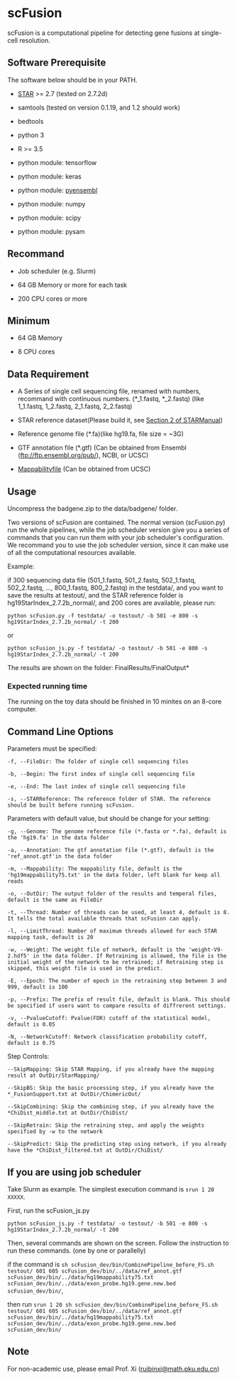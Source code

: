 # scFusion

scFusion is a computational pipeline for detecting gene fusions at single-cell resolution. 

## Software Prerequisite

The software below should be in your PATH.

- [STAR](https://github.com/alexdobin/STAR) >= 2.7 (tested on 2.7.2d)
- samtools (tested on version 0.1.19, and 1.2 should work)
- bedtools
- python 3
- R >= 3.5

- python module: tensorflow
- python module: keras
- python module: [pyensembl](https://github.com/openvax/pyensembl)
- python module: numpy
- python module: scipy
- python module: pysam


## Recommand

- Job scheduler (e.g. Slurm)

- 64 GB Memory or more for each task

- 200 CPU cores or more

## Minimum

- 64 GB Memory

- 8 CPU cores

## Data Requirement

- A Series of single cell sequencing file, renamed with numbers, recommand with continuous numbers. (*_1.fastq, *_2.fastq) (like 1_1.fastq, 1_2.fastq, 2_1.fastq, 2_2.fastq)

- STAR reference dataset(Please build it, see [Section 2 of STARManual](https://github.com/alexdobin/STAR/blob/master/doc/STARmanual.pdf))

- Reference genome file (*.fa)(like hg19.fa, file size = ~3G)

- GTF annotation file (*.gtf) (Can be obtained from Ensembl (ftp://ftp.ensembl.org/pub/), NCBI, or UCSC)

- [Mappabilityfile](https://genome.ucsc.edu/cgi-bin/hgTables) (Can be obtained from UCSC)

## Usage

Uncompress the badgene.zip to the data/badgene/ folder. 

Two versions of scFusion are contained. The normal version (scFusion.py) run the whole pipelines, while the job scheduler version give you a series of commands that you can run them with your job scheduler's configuration. We recommand you to use the job scheduler version, since it can make use of all the computational resources available. 

Example:

if 300 sequencing data file (501_1.fastq, 501_2.fastq, 502_1.fastq, 502_2.fastq, ..., 800_1.fastq, 800_2.fastq) in the testdata/, and you want to save the results at testout/, and the STAR reference folder is hg19StarIndex_2.7.2b_normal/, and 200 cores are available, please run:

`python scFusion.py -f testdata/ -o testout/ -b 501 -e 800 -s hg19StarIndex_2.7.2b_normal/ -t 200`

or

`python scFusion_js.py -f testdata/ -o testout/ -b 501 -e 800 -s hg19StarIndex_2.7.2b_normal/ -t 200`

The results are shown on the folder: FinalResults/FinalOutput*

### Expected running time

The running on the toy data should be finished in 10 minites on an 8-core computer.

## Command Line Options

Parameters must be specified: 

    -f, --FileDir: The folder of single cell sequencing files
    
    -b, --Begin: The first index of single cell sequencing file
    
    -e, --End: The last index of single cell sequencing file
    
    -s, --STARReference: The reference folder of STAR. The reference should be built before running scFusion. 
    
Parameters with default value, but should be change for your setting: 

    -g, --Genome: The genome reference file (*.fasta or *.fa), default is the 'hg19.fa' in the data folder
    
    -a, --Annotation: The gtf annotation file (*.gtf), default is the 'ref_annot.gtf'in the data folder
    
    -m, --Mappability: The mappability file, default is the 'hg19mappability75.txt' in the data folder, left blank for keep all reads
    
    -o, --OutDir: The output folder of the results and temperal files, default is the same as FileDir
    
    -t, --Thread: Number of threads can be used, at least 4, default is 8. It tells the total available threads that scFusion can apply.
    
    -l, --LimitThread: Number of maximum threads allowed for each STAR mapping task, default is 20
    
    -w, --Weight: The weight file of network, default is the 'weight-V9-2.hdf5' in the data folder. If Retraining is allowed, the file is the initial weight of the network to be retrained; if Retraining step is skipped, this weight file is used in the predict.  
    
    -E, --Epoch: The number of epoch in the retraining step between 3 and 999, default is 100
    
    -p, --Prefix: The prefix of result file, default is blank. This should be specified if users want to compare results of diffrerent settings.
    
    -v, --PvalueCutoff: Pvalue(FDR) cutoff of the statistical model, default is 0.05
    
    -N, --NetworkCutoff: Network classification probability cutoff, default is 0.75
    
Step Controls:

    --SkipMapping: Skip STAR Mapping, if you already have the mapping result at OutDir/StarMapping/
    
    --SkipBS: Skip the basic processing step, if you already have the *_FusionSupport.txt at OutDir/ChimericOut/
    
    --SkipCombining: Skip the combining step, if you already have the *ChiDist_middle.txt at OutDir/ChiDist/
    
    --SkipRetrain: Skip the retraining step, and apply the weights specified by -w to the network
    
    --SkipPredict: Skip the predicting step using network, if you already have the *ChiDist_filtered.txt at OutDir/ChiDist/


## If you are using job scheduler

Take Slurm as example. The simplest execution command is `srun 1 20 XXXXX`.

First, run the scFusion_js.py

`python scFusion_js.py -f testdata/ -o testout/ -b 501 -e 800 -s hg19StarIndex_2.7.2b_normal/ -t 200`

Then, several commands are shown on the screen. Follow the instruction to run these commands. (one by one or parallelly)

if the command is `sh scFusion_dev/bin/CombinePipeline_before_FS.sh testout/ 601 605 scFusion_dev/bin/../data/ref_annot.gtf scFusion_dev/bin/../data/hg19mappability75.txt scFusion_dev/bin/../data/exon_probe.hg19.gene.new.bed scFusion_dev/bin/`, 

then run `srun 1 20 sh scFusion_dev/bin/CombinePipeline_before_FS.sh testout/ 601 605 scFusion_dev/bin/../data/ref_annot.gtf scFusion_dev/bin/../data/hg19mappability75.txt scFusion_dev/bin/../data/exon_probe.hg19.gene.new.bed scFusion_dev/bin/`


## Note
For non-academic use, please email Prof. Xi (ruibinxi@math.pku.edu.cn)
